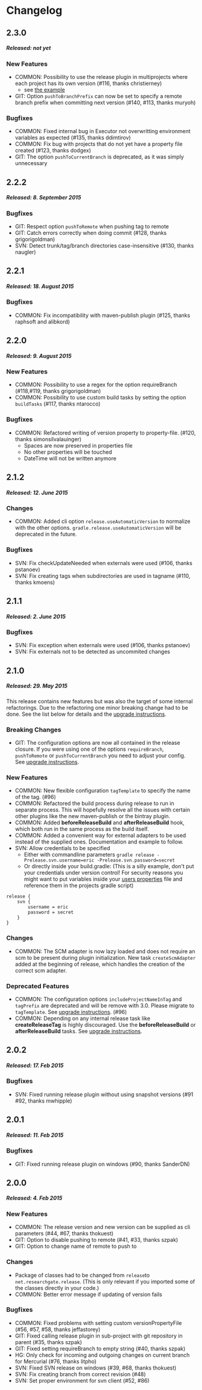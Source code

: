 # Changelog

## 2.3.0
##### Released: not yet

### New Features

* COMMON: Possibility to use the release plugin in multiprojects where each project has its own version (#116, thanks christierney)
    * see [the example](https://github.com/researchgate/gradle-release-examples/tree/master/multi-project-multiple-versions)
* GIT: Option ```pushToBranchPrefix``` can now be set to specify a remote branch prefix when committing next version (#140, #113, thanks muryoh)

### Bugfixes

* COMMON: Fixed internal bug in Executor not overwritting environment variables as expected (#135, thanks ddimtirov)
* COMMON: Fix bug with projects that do not yet have a property file created (#123, thanks dodgex) 
* GIT: The option ```pushToCurrentBranch``` is deprecated, as it was simply unnecessary

## 2.2.2
##### Released: 8. September 2015

### Bugfixes

* GIT: Respect option ```pushToRemote``` when pushing tag to remote
* GIT: Catch errors correctly when doing commit (#128, thanks grigorigoldman)
* SVN: Detect trunk/tag/branch directories case-insensitive (#130, thanks naugler)

## 2.2.1
##### Released: 18. August 2015

### Bugfixes

* COMMON: Fix incompatibility with maven-publish plugin (#125, thanks raphsoft and alibkord)

## 2.2.0
##### Released: 9. August 2015

### New Features

* COMMON: Possibility to use a regex for the option requireBranch (#118,#119, thanks grigorigoldman)
* COMMON: Possibility to use custom build tasks by setting the option ```buildTasks``` (#117, thanks ntarocco)

### Bugfixes

* COMMON: Refactored writing of version property to property-file. (#120, thanks simonsilvalauinger)
    * Spaces are now preserved in properties file
    * No other properties will be touched
    * DateTime will not be written anymore

## 2.1.2
##### Released: 12. June 2015

### Changes

* COMMON: Added cli option ```release.useAutomaticVersion``` to normalize with the other options. ```gradle.release.useAutomaticVersion``` will be deprecated in the future.

### Bugfixes

* SVN: Fix checkUpdateNeeded when externals were used (#106, thanks pstanoev)
* SVN: Fix creating tags when subdirectories are used in tagname (#110, thanks kmoens)

## 2.1.1
##### Released: 2. June 2015

### Bugfixes

* SVN: Fix exception when externals were used (#106, thanks pstanoev)
* SVN: Fix externals not to be detected as uncommited changes

## 2.1.0
##### Released: 29. May 2015

This release contains new features but was also the target of some internal refactorings.
Due to the refactoring one minor breaking change had to be done. See the list below for details and the [upgrade instructions](UPGRADE.md#20-to-21).

### **Breaking Changes**

* GIT: The configuration options are now all contained in the release closure. If you were using one of the options ```requireBranch```, ```pushToRemote``` or ```pushToCurrentBranch``` you need to adjust your config. See [upgrade instructions](UPGRADE.md#20-to-21).

### New Features

* COMMON: New flexible configuration ```tagTemplate``` to specify the name of the tag. (#96)
* COMMON: Refactored the build process during release to run in separate process. This will hopefully resolve all the issues with certain other plugins like the new maven-publish or the bintray plugin.
* COMMON: Added **beforeReleaseBuild** and **afterReleaseBuild** hook, which both run in the same process as the build itself.
* COMMON: Added a convenient way for external adapters to be used instead of the supplied ones. Documentation and example to follow.
* SVN: Allow credentials to be specified
    * Either with commandline parameters ```gradle release -Prelease.svn.username=eric -Prelease.svn.password=secret```
    * Or directly inside your build.gradle: (This is a silly example, don't put your credentials under version control! For security reasons you might want to put variables inside your [users properties](https://gradle.org/docs/current/userguide/build_environment.html) file and reference them in the projects gradle script)

```
release {
    svn {
        username = eric
        password = secret
    }
}
```

### Changes

* COMMON: The SCM adapter is now lazy loaded and does not require an scm to be present during plugin initialization. New task `createScmAdapter` added at the beginning of release, which handles the creation of the correct scm adapter.

### Deprecated Features

* COMMON: The configuration options ```includeProjectNameInTag``` and ```tagPrefix``` are deprecated and will be remove with 3.0. Please migrate to ```tagTemplate```.  See [upgrade instructions](UPGRADE.md#20-to-21). (#96)
* COMMON: Depending on any internal release task like **createReleaseTag** is highly discouraged. Use the **beforeReleaseBuild** or **afterReleaseBuild** tasks. See [upgrade instructions](UPGRADE.md#20-to-21).

## 2.0.2
##### Released: 17. Feb 2015

### Bugfixes

* SVN: Fixed running release plugin without using snapshot versions (#91 #92, thanks mwhipple)


## 2.0.1
##### Released: 11. Feb 2015

### Bugfixes

* GIT: Fixed running release plugin on windows (#90, thanks SanderDN)


## 2.0.0
##### Released: 4. Feb 2015

### New Features

* COMMON: The release version and new version can be supplied as cli parameters (#44, #67, thanks thokuest)
* GIT: Option to disable pushing to remote (#41, #33, thanks szpak)
* GIT: Option to change name of remote to push to

### Changes

* Package of classes had to be changed from ```release```to ```net.researchgate.release```. (This is only relevant if you imported some of the classes directly in your code.)
* COMMON: Better error message if updating of version fails

### Bugfixes

* COMMON: Fixed problems with setting custom versionPropertyFile (#56, #57, #58, thanks jeffastorey)
* GIT: Fixed calling release plugin in sub-project with git repository in parent (#35, thanks szpak)
* GIT: Fixed setting requireBranch to empty string (#40, thanks szpak)
* HG: Only check for incoming and outgoing changes on current branch for Mercurial (#76, thanks litpho)
* SVN: Fixed SVN release on windows (#39, #68, thanks thokuest)
* SVN: Fix creating branch from correct revision (#48)
* SVN: Set proper environment for svn client (#52, #86)
